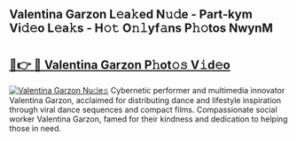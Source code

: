 ## Valentina Garzon L𝚎a𝚔ed N𝚞𝚍e - Part-kym Vi𝚍𝚎o L𝚎a𝚔s - H𝚘𝚝 O𝚗𝚕yf𝚊ns P𝚑𝚘tos NwynM

# <h2><a href="http://kf1q6h1.oniu.top/?m=Valentina+Garzon">🔗👉 🔴 Valentina Garzon P𝚑ot𝚘𝚜 V𝚒d𝚎o</a></h2>

[![Valentina Garzon Nu𝚍e𝚜](https://i.imgur.com/0qMVB7G.gif)](http://kf1q6h1.oniu.top/?m=Valentina+Garzon)
Cybernetic performer and multimedia innovator Valentina Garzon, acclaimed for distributing dance and lifestyle inspiration through viral dance sequences and compact films. Compassionate social worker Valentina Garzon, famed for their kindness and dedication to helping those in need.  
